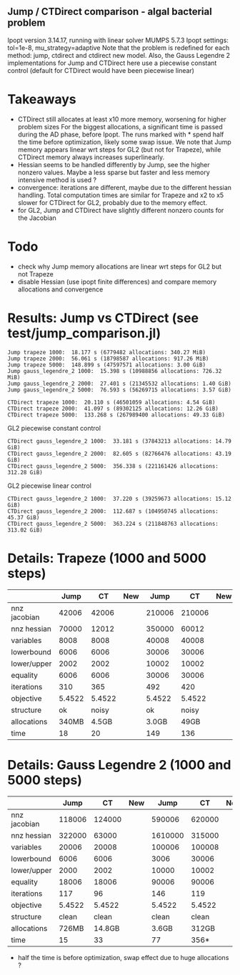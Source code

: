## Jump / CTDirect comparison - algal bacterial problem
Ipopt version 3.14.17, running with linear solver MUMPS 5.7.3
Ipopt settings: tol=1e-8, mu_strategy=adaptive
Note that the problem is redefined for each method: jump, ctdirect and ctdirect new model.
Also, the Gauss Legendre 2 implementations for Jump and CTDirect here use a piecewise constant control (default for CTDirect would have been piecewise linear)

# Takeaways
- CTDirect still allocates at least x10 more memory, worsening for higher problem sizes
For the biggest allocations, a significant time is passed during the AD phase, before Ipopt. The runs marked with * spend half the time before optimization, likely some swap issue.
We note that Jump memory appears linear wrt steps for GL2 (but not for Trapeze), while CTDirect memory always increases superlinearly.
- Hessian seems to be handled differently by Jump, see the higher nonzero values.
Maybe a less sparse but faster and less memory intensive method is used ? 
- convergence: iterations are different, maybe due to the different hessian handling.
Total computation times are similar for Trapeze and x2 to x5 slower for CTDirect for GL2, probably due to the memory effect. 
- for GL2, Jump and CTDirect have slightly different nonzero counts for the Jacobian

# Todo
- check why Jump memory allocations are linear wrt steps for GL2 but not Trapeze 
- disable Hessian (use ipopt finite differences) and compare memory allocations and convergence

# Results: Jump vs CTDirect  (see test/jump_comparison.jl)
```
Jump trapeze 1000:  18.177 s (6779482 allocations: 340.27 MiB)
Jump trapeze 2000:  56.061 s (18798587 allocations: 917.26 MiB)
Jump trapeze 5000:  148.899 s (47597571 allocations: 3.00 GiB)
Jump gauss_legendre_2 1000:  15.398 s (10988856 allocations: 726.32 MiB)
Jump gauss_legendre_2 2000:  27.401 s (21345532 allocations: 1.40 GiB)
Jump gauss_legendre_2 5000:  76.593 s (56269715 allocations: 3.57 GiB)
```

```
CTDirect trapeze 1000:  20.110 s (46501059 allocations: 4.54 GiB)
CTDirect trapeze 2000:  41.097 s (89302125 allocations: 12.26 GiB)
CTDirect trapeze 5000:  133.268 s (267989400 allocations: 49.33 GiB)
```
GL2 piecewise constant control
```
CTDirect gauss_legendre_2 1000:  33.181 s (37843213 allocations: 14.79 GiB)
CTDirect gauss_legendre_2 2000:  82.605 s (82766476 allocations: 43.19 GiB)
CTDirect gauss_legendre_2 5000:  356.338 s (221161426 allocations: 312.28 GiB)
```
GL2 piecewise linear control
```
CTDirect gauss_legendre_2 1000:  37.220 s (39259673 allocations: 15.12 GiB)
CTDirect gauss_legendre_2 2000:  112.687 s (104950745 allocations: 45.37 GiB)
CTDirect gauss_legendre_2 5000:  363.224 s (211848763 allocations: 313.02 GiB)
```

# Details: Trapeze (1000 and 5000 steps)

|                 | Jump   | CT     | New    | Jump     | CT       | New      |
|-----------------|--------|--------|--------|----------|----------|----------|
|nnz jacobian     | 42006  | 42006  |        | 210006   | 210006   |          |
|nnz hessian      | 70000  | 12012  |        | 350000   | 60012    |          |
|variables        | 8008   | 8008   |        | 40008    | 40008    |     |
|lowerbound       | 6006   | 6006   |        | 30006    | 30006    |     |
|lower/upper      | 2002   | 2002   |        | 10002    | 10002    |     |
|equality         | 6006   | 6006   |        | 30006    | 30006    |     |
|iterations       | 310    | 365    |        | 492      | 420      |       |
|objective        | 5.4522 | 5.4522 |        | 5.4522   | 5.4522   |    |
|structure        | ok     | noisy  |        | ok       | noisy    |          |
|allocations      | 340MB  | 4.5GB  |        | 3.0GB    | 49GB     |          |
|time             | 18     | 20     |        | 149      | 136      |          |


# Details: Gauss Legendre 2 (1000 and 5000 steps)

|                 | Jump   | CT     | New    | Jump     | CT       | New      |
|-----------------|--------|--------|--------|----------|----------|----------|
|nnz jacobian     | 118006 | 124000 |        | 590006   | 620000   |          |
|nnz hessian      | 322000 | 63000  |        | 1610000  | 315000   |          |
|variables        | 20006  | 20008  |   | 100006   | 100008   |    |
|lowerbound       | 6006   | 6006   |    | 3006     | 30006    |     |
|lower/upper      | 2000   | 2002   |    | 10000    | 10002    |     |
|equality         | 18006  | 18006  |   | 90006    | 90006    |     |
|iterations       | 117    | 96     |        | 146      | 119      |          |
|objective        | 5.4522 | 5.4522 |  | 5.4522   | 5.4522   |    |
|structure        | clean  | clean  |        | clean    | clean    |          |
|allocations      | 726MB  | 14.8GB |        | 3.6GB    | 312GB    |          |
|time             | 15     | 33     |        | 77       | 356*     |          |

* half the time is before optimization, swap effect due to huge allocations ?



